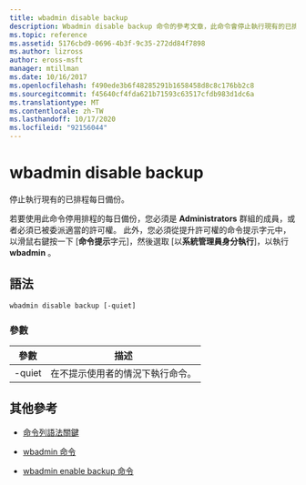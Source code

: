 ```yaml
---
title: wbadmin disable backup
description: Wbadmin disable backup 命令的參考文章，此命令會停止執行現有的已排程每日備份。
ms.topic: reference
ms.assetid: 5176cbd9-0696-4b3f-9c35-272dd84f7898
ms.author: lizross
author: eross-msft
manager: mtillman
ms.date: 10/16/2017
ms.openlocfilehash: f490ede3b6f48285291b1658458d8c8c176bb2c8
ms.sourcegitcommit: f45640cf4fda621b71593c63517cfdb983d1dc6a
ms.translationtype: MT
ms.contentlocale: zh-TW
ms.lasthandoff: 10/17/2020
ms.locfileid: "92156044"
---
```

# <a name="wbadmin-disable-backup"></a>wbadmin disable backup

停止執行現有的已排程每日備份。

若要使用此命令停用排程的每日備份，您必須是 **Administrators** 群組的成員，或者必須已被委派適當的許可權。 此外，您必須從提升許可權的命令提示字元中，以滑鼠右鍵按一下 [**命令提示**字元]，然後選取 [以**系統管理員身分執行**]，以執行**wbadmin** 。

## <a name="syntax"></a>語法

```
wbadmin disable backup [-quiet]
```

### <a name="parameters"></a>參數

| 參數 | 描述 |
|--|--|
| -quiet | 在不提示使用者的情況下執行命令。 |

## <a name="additional-references"></a>其他參考

- [命令列語法關鍵](command-line-syntax-key.md)

- [wbadmin 命令](wbadmin.md)

- [wbadmin enable backup 命令](wbadmin-enable-backup.md)